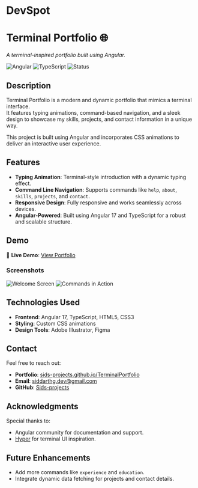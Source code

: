 # DevSpot

# Terminal Portfolio 🌐  
_A terminal-inspired portfolio built using Angular._

![Angular](https://img.shields.io/badge/Angular-v17-red)
![TypeScript](https://img.shields.io/badge/TypeScript-4.9-blue)
![Status](https://img.shields.io/badge/Status-Completed-success)

## Description

Terminal Portfolio is a modern and dynamic portfolio that mimics a terminal interface.  
It features typing animations, command-based navigation, and a sleek design to showcase my skills, projects, and contact information in a unique way.

This project is built using Angular and incorporates CSS animations to deliver an interactive user experience.

## Features

- **Typing Animation**: Terminal-style introduction with a dynamic typing effect.
- **Command Line Navigation**: Supports commands like `help`, `about`, `skills`, `projects`, and `contact`.
- **Responsive Design**: Fully responsive and works seamlessly across devices.
- **Angular-Powered**: Built using Angular 17 and TypeScript for a robust and scalable structure.

## Demo

🎯 **Live Demo**: [View Portfolio](https://sids-projects.github.io/DevSpot/#/home)

### Screenshots

![Welcome Screen](https://your-screenshot-link.com/welcome.png)
![Commands in Action](https://your-screenshot-link.com/commands.png)

## Technologies Used

- **Frontend**: Angular 17, TypeScript, HTML5, CSS3
- **Styling**: Custom CSS animations
- **Design Tools**: Adobe Illustrator, Figma

## Contact

Feel free to reach out:

- **Portfolio**: [sids-projects.github.io/TerminalPortfolio](https://sids-projects.github.io/TerminalPortfolio)
- **Email**: siddarthg.dev@gmail.com
- **GitHub**: [Sids-projects](https://github.com/Sids-projects)

## Acknowledgments

Special thanks to:
- Angular community for documentation and support.
- [Hyper](https://hyper.is/) for terminal UI inspiration.

## Future Enhancements

- Add more commands like `experience` and `education`.
- Integrate dynamic data fetching for projects and contact details.

